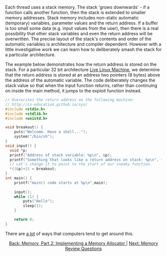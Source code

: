 Each thread uses a stack memory. The stack 'grows downwards' - if a function calls another function, then the stack is extended to smaller memory addresses.
Stack memory includes non-static automatic (temporary) variables, parameter values and the return address.
If a buffer is too small some data (e.g. input values from the user), then there is a real possibility that other stack variables and even the return address will be overwritten.
The precise layout of the stack's contents and order of the automatic variables is architecture and compiler dependent. However with a little investigative work we can learn how to deliberately smash the stack for a particular architecture.

The example below demonstrates how the return address is stored on the stack. For a particular 32 bit architecture [Live Linux Machine](http://cs-education.github.io/sys/), we determine that the return address is stored at an address two pointers (8 bytes) above the address of the automatic variable. The code deliberately changes the stack value so that when the input function returns, rather than continuing on inside the main method, it jumps to the exploit function instead.


````C
// Overwrites the return address on the following machine:
// http://cs-education.github.io/sys/
#include <stdio.h>
#include <stdlib.h>
#include <unistd.h>

void breakout() {
    puts("Welcome. Have a shell...");
    system("/bin/sh");
}
void input() {
  void *p;
  printf("Address of stack variable: %p\n", &p);
  printf("Something that looks like a return address on stack: %p\n", *((&p)+2));
  // Let's change it to point to the start of our sneaky function.
  *((&p)+2) = breakout;
}
int main() {
    printf("main() code starts at %p\n",main);
    
    input();
    while (1) {
        puts("Hello");
        sleep(1);
    }

    return 0;
}
````

There are [a lot](https://en.wikipedia.org/wiki/Stack_buffer_overflow) of ways that computers tend to get around this.

<div align="center">
<a href="https://github.com/angrave/SystemProgramming/wiki/Memory%2C-Part-2%3A-Implementing-a-Memory-Allocator">
Back: Memory, Part 2: Implementing a Memory Allocator
</a> |
<a href="https://github.com/angrave/SystemProgramming/wiki/Memory-Review-Questions">
Next: Memory Review Questions
</a>
</div>
